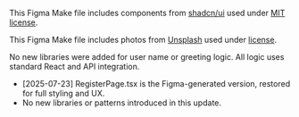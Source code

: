 This Figma Make file includes components from [shadcn/ui](https://ui.shadcn.com/) used under [MIT license](https://github.com/shadcn-ui/ui/blob/main/LICENSE.md).

This Figma Make file includes photos from [Unsplash](https://unsplash.com) used under [license](https://unsplash.com/license).

No new libraries were added for user name or greeting logic. All logic uses standard React and API integration.

- [2025-07-23] RegisterPage.tsx is the Figma-generated version, restored for full styling and UX.
- No new libraries or patterns introduced in this update.
